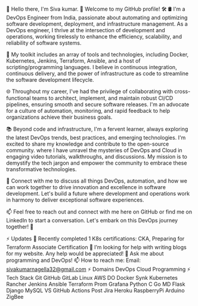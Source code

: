 
👋 Hello there, I'm Siva kumar. 🚀 Welcome to my GitHub profile! 🛠️
🛢️ I'm a DevOps Engineer from India, passionate about automating and optimizing software development, deployment, and infrastructure management. As a DevOps engineer, I thrive at the intersection of development and operations, working tirelessly to enhance the efficiency, scalability, and reliability of software systems.

🔧 My toolkit includes an array of tools and technologies, including Docker, Kubernetes, Jenkins, Terraform, Ansible, and a host of scripting/programming languages. I believe in continuous integration, continuous delivery, and the power of infrastructure as code to streamline the software development lifecycle.

🌐 Throughout my career, I've had the privilege of collaborating with cross-functional teams to architect, implement, and maintain robust CI/CD pipelines, ensuring smooth and secure software releases. I'm an advocate for a culture of automation, monitoring, and rapid feedback to help organizations achieve their business goals.

📚 Beyond code and infrastructure, I'm a fervent learner, always exploring the latest DevOps trends, best practices, and emerging technologies. I'm excited to share my knowledge and contribute to the open-source community. where I have unravel the mysteries of DevOps and Cloud in engaging video tutorials, walkthroughs, and discussions. My mission is to demystify the tech jargon and empower the community to embrace these transformative technologies.

🔗 Connect with me to discuss all things DevOps, automation, and how we can work together to drive innovation and excellence in software development. Let's build a future where development and operations work in harmony to deliver exceptional software experiences.

📫 Feel free to reach out and connect with me here on GitHub or find me on LinkedIn to start a conversation. Let's embark on this DevOps journey together! 🚀


⚡ Updates
🌱 Recently completed 1 K8s certifications: CKA,  Preparing for Terraform Associate Certification
👯 I’m looking for help with writing blogs for my website. Any help would be appreciated!
💬 Ask me about programming and DevOps!
📫 How to reach me: Email: sivakumarnagella32@gmail.com
⚡ Domains
DevOps
Cloud
Programming
⚡ Tech Stack
Git GitHub GitLab Linux AWS DO Docker Synk Kubernetes Rancher Jenkins Ansible Terraform Prom Grafana Python C Go MD Flask Django MySQL VS GitHub Actions Post Jira Heroku RaspberryPi Arduino ZigBee


